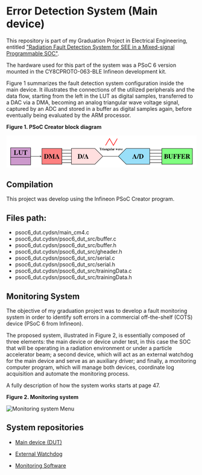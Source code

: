 # Error Detection System (Main device)

This repository is part of my Graduation Project in Electrical Engineering, entitled ["Radiation Fault Detection System for SEE in a Mixed-signal Programmable SOC"](doc/graduation_thesis.pdf).

The hardware used for this part of the system was a PSoC 6 version mounted in the CY8CPROTO-063-BLE Infineon development kit.

Figure 1 summarizes the fault detection system configuration inside the main device.
It illustrates the connections of the utilized peripherals and the data flow, starting from the left
in the LUT as digital samples, transferred to a DAC via a DMA, becoming an analog triangular
wave voltage signal, captured by an ADC and stored in a buffer as digital samples again, before
eventually being evaluated by the ARM processor.

**Figure 1. PSoC Creator block diagram**

![Detection system](imgs/detection_scheme.png)

## Compilation

This project was develop using the Infineon PSoC Creator program.

## Files path:
* psoc6\_dut.cydsn/main\_cm4.c
* psoc6\_dut.cydsn/psoc6\_dut\_src/buffer.c
* psoc6\_dut.cydsn/psoc6\_dut\_src/buffer.h
* psoc6\_dut.cydsn/psoc6\_dut\_src/gheader.h
* psoc6\_dut.cydsn/psoc6\_dut\_src/serial.c
* psoc6\_dut.cydsn/psoc6\_dut\_src/serial.h
* psoc6\_dut.cydsn/psoc6\_dut\_src/trainingData.c
* psoc6\_dut.cydsn/psoc6\_dut\_src/trainingData.h

## Monitoring System

The objective of my graduation project was to develop a fault monitoring system
in order to identify soft errors in a commercial off-the-shelf (COTS) device (PSoC 6 from Infineon).

The proposed system, illustrated in Figure 2, is essentially composed of three elements: the main device or
device under test, in this case the SOC that will be operating in a radiation environment or under
a particle accelerator beam; a second device, which will act as an external watchdog for the main
device and serve as an auxiliary driver; and finally, a monitoring computer program, which will
manage both devices, coordinate log acquisition and automate the monitoring process.

A fully description of how the system works starts at page 47.

**Figure 2. Monitoring system**

![Monitoring system Menu](doc/imgs/monitoring_system.png)

## System repositories

* [Main device (DUT)](https://github.com/eduardofabbris/error_detection)

* [External Watchdog](https://github.com/eduardofabbris/external_watchdog)

* [Monitoring Software](https://github.com/eduardofabbris/psoc_monitor)
